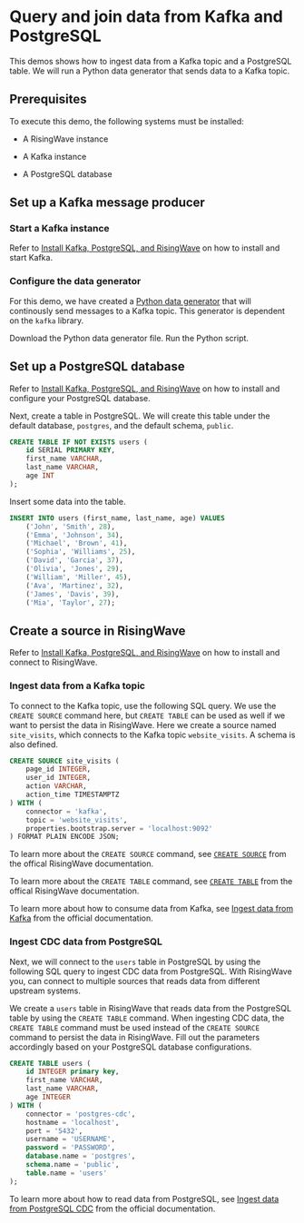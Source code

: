 # Query and join data from Kafka and PostgreSQL

This demos shows how to ingest data from a Kafka topic and a PostgreSQL table. We will run a Python data generator that sends data to a Kafka topic.

## Prerequisites

To execute this demo, the following systems must be installed:

- A RisingWave instance

- A Kafka instance

- A PostgreSQL database

## Set up a Kafka message producer

### Start a Kafka instance

Refer to [Install Kafka, PostgreSQL, and RisingWave](/00-get-started/00-install-kafka-pg-rw.md#install-kafka) on how to install and start Kafka.

### Configure the data generator

For this demo, we have created a [Python data generator](./data-generator.py) that will continously send messages to a Kafka topic. This generator is dependent on the `kafka` library.

Download the Python data generator file. Run the Python script.

## Set up a PostgreSQL database

Refer to [Install Kafka, PostgreSQL, and RisingWave](/00-get-started/00-install-kafka-pg-rw.md#install-postgresql) on how to install and configure your PostgreSQL database.

Next, create a table in PostgreSQL. We will create this table under the default database, `postgres`, and the default schema, `public`.

```sql
CREATE TABLE IF NOT EXISTS users (
    id SERIAL PRIMARY KEY,
    first_name VARCHAR,
    last_name VARCHAR,
    age INT
);
```

Insert some data into the table.

```sql
INSERT INTO users (first_name, last_name, age) VALUES
    ('John', 'Smith', 28),
    ('Emma', 'Johnson', 34),
    ('Michael', 'Brown', 41),
    ('Sophia', 'Williams', 25),
    ('David', 'Garcia', 37),
    ('Olivia', 'Jones', 29),
    ('William', 'Miller', 45),
    ('Ava', 'Martinez', 32),
    ('James', 'Davis', 39),
    ('Mia', 'Taylor', 27);
```

## Create a source in RisingWave

Refer to [Install Kafka, PostgreSQL, and RisingWave](/00-get-started/00-install-kafka-pg-rw.md#install-risingwave) on how to install and connect to RisingWave.

### Ingest data from a Kafka topic

To connect to the Kafka topic, use the following SQL query. We use the `CREATE SOURCE` command here, but `CREATE TABLE` can be used as well if we want to persist the data in RisingWave. Here we create a source named `site_visits`, which connects to the Kafka topic `website_visits`. A schema is also defined.

```sql
CREATE SOURCE site_visits (
    page_id INTEGER,
    user_id INTEGER, 
    action VARCHAR,
    action_time TIMESTAMPTZ
) WITH (
    connector = 'kafka',
    topic = 'website_visits',
    properties.bootstrap.server = 'localhost:9092'
) FORMAT PLAIN ENCODE JSON;
```

To learn more about the `CREATE SOURCE` command, see [`CREATE SOURCE`](https://docs.risingwave.com/docs/current/sql-create-source/) from the offical RisingWave documentation.

To learn more about the `CREATE TABLE` command, see [`CREATE TABLE`](https://docs.risingwave.com/docs/current/sql-create-table/) from the offical RisingWave documentation.

To learn more about how to consume data from Kafka, see [Ingest data from Kafka](https://docs.risingwave.com/docs/current/ingest-from-kafka/) from the official documentation.

### Ingest CDC data from PostgreSQL

Next, we will connect to the `users` table in PostgreSQL by using the following SQL query to ingest CDC data from PostgreSQL. With RisingWave you, can connect to multiple sources that reads data from different upstream systems. 

We create a `users` table in RisingWave that reads data from the PostgreSQL table by using the `CREATE TABLE` command. When ingesting CDC data, the `CREATE TABLE` command must be used instead of the `CREATE SOURCE` command to persist the data in RisingWave. Fill out the parameters accordingly based on your PostgreSQL database configurations.

```sql
CREATE TABLE users (
    id INTEGER primary key,
    first_name VARCHAR,
    last_name VARCHAR,
    age INTEGER
) WITH (
    connector = 'postgres-cdc',
    hostname = 'localhost',
    port = '5432',
    username = 'USERNAME',
    password = 'PASSWORD',
    database.name = 'postgres',
    schema.name = 'public',
    table.name = 'users'
);
```

To learn more about how to read data from PostgreSQL, see [Ingest data from PostgreSQL CDC](https://docs.risingwave.com/docs/current/ingest-from-postgres-cdc/) from the official documentation.
